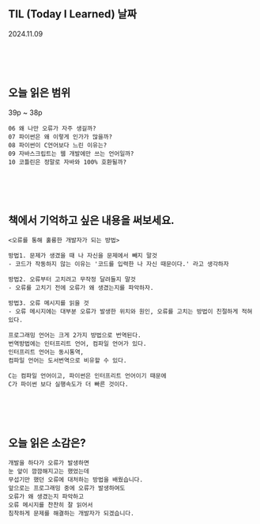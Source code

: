 ## TIL (Today I Learned) 날짜

2024.11.09

<br><br><br>

## 오늘 읽은 범위

39p ~ 38p <br>

```
06 왜 나만 오류가 자주 생길까?
07 파이썬은 왜 이렇게 인가가 많을까?
08 파이썬이 C언어보다 느린 이유는?
09 자바스크립트는 웹 개발에만 쓰는 언어일까?
10 코틀린은 정말로 자바와 100% 호환될까?
```

<br><br><br>

## 책에서 기억하고 싶은 내용을 써보세요.

```
<오류를 통해 훌륭한 개발자가 되는 방법>

방법1. 문제가 생겼을 때 나 자신을 문제에서 빼지 말것
- 코드가 작동하지 않는 이유는 '코드를 입력한 나 자신 때문이다.' 라고 생각하자

방법2. 오류부터 고치려고 무작정 달려들지 말것
- 오류를 고치기 전에 오류가 왜 생겼는지를 파악하자.

방법3. 오류 메시지를 읽을 것
- 오류 메시지에는 대부분 오류가 발생한 위치와 원인, 오류를 고치는 방법이 친절하게 적혀있다.
```

```
프로그래밍 언어는 크게 2가지 방법으로 번역된다.
번역방법에는 인터프리트 언어, 컴파일 언어가 있다.
인터프리트 언어는 동시통역,
컴파일 언어는 도서번역으로 비유할 수 있다.

C는 컴파일 언어이고, 파이썬은 인터프리트 언어이기 때문에
C가 파이썬 보다 실행속도가 더 빠른 것이다.
```

<br><br><br>

## 오늘 읽은 소감은?

```
개발을 하다가 오류가 발생하면
눈 앞이 깜깜해지고는 했었는데
무섭기만 했던 오류에 대처하는 방법을 배웠습니다.
앞으로는 프로그래밍 중에 오류가 발생하여도
오류가 왜 생겼는지 파악하고
오류 메시지를 찬찬히 잘 읽어서
침착하게 문제를 해결하는 개발자가 되겠습니다.
```

<br><br><br>
